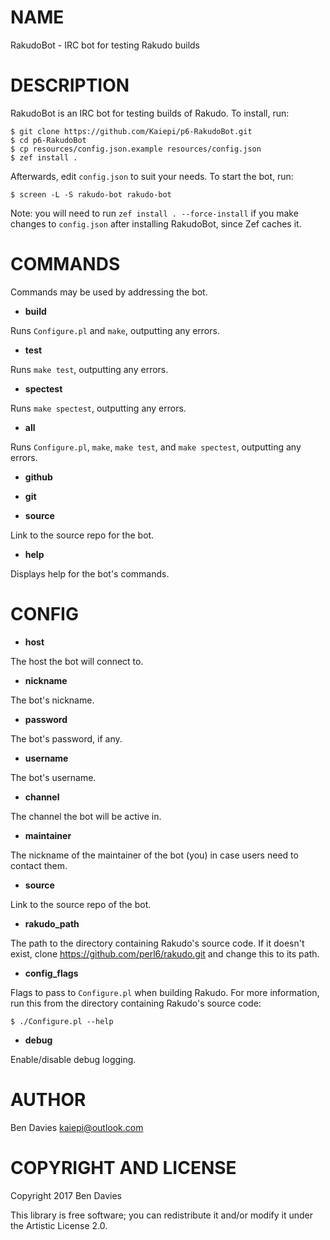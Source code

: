 NAME
====

RakudoBot - IRC bot for testing Rakudo builds

DESCRIPTION
===========

RakudoBot is an IRC bot for testing builds of Rakudo. To install, run:

    $ git clone https://github.com/Kaiepi/p6-RakudoBot.git
    $ cd p6-RakudoBot
    $ cp resources/config.json.example resources/config.json
    $ zef install .

Afterwards, edit `config.json` to suit your needs. To start the bot, run:

    $ screen -L -S rakudo-bot rakudo-bot

Note: you will need to run `zef install . --force-install` if you make changes to `config.json` after installing RakudoBot, since Zef caches it.

COMMANDS
========

Commands may be used by addressing the bot.

  * **build**

Runs `Configure.pl` and `make`, outputting any errors.

  * **test**

Runs `make test`, outputting any errors.

  * **spectest**

Runs `make spectest`, outputting any errors.

  * **all**

Runs `Configure.pl`, `make`, `make test`, and `make spectest`, outputting any errors.

  * **github**

  * **git**

  * **source**

Link to the source repo for the bot.

  * **help**

Displays help for the bot's commands.

CONFIG
======

  * **host**

The host the bot will connect to.

  * **nickname**

The bot's nickname.

  * **password**

The bot's password, if any.

  * **username**

The bot's username.

  * **channel**

The channel the bot will be active in.

  * **maintainer**

The nickname of the maintainer of the bot (you) in case users need to contact them.

  * **source**

Link to the source repo of the bot.

  * **rakudo_path**

The path to the directory containing Rakudo's source code. If it doesn't exist, clone <https://github.com/perl6/rakudo.git> and change this to its path.

  * **config_flags**

Flags to pass to `Configure.pl` when building Rakudo. For more information, run this from the directory containing Rakudo's source code:

    $ ./Configure.pl --help

  * **debug**

Enable/disable debug logging.

AUTHOR
======

Ben Davies <kaiepi@outlook.com>

COPYRIGHT AND LICENSE
=====================

Copyright 2017 Ben Davies

This library is free software; you can redistribute it and/or modify it under the Artistic License 2.0.

